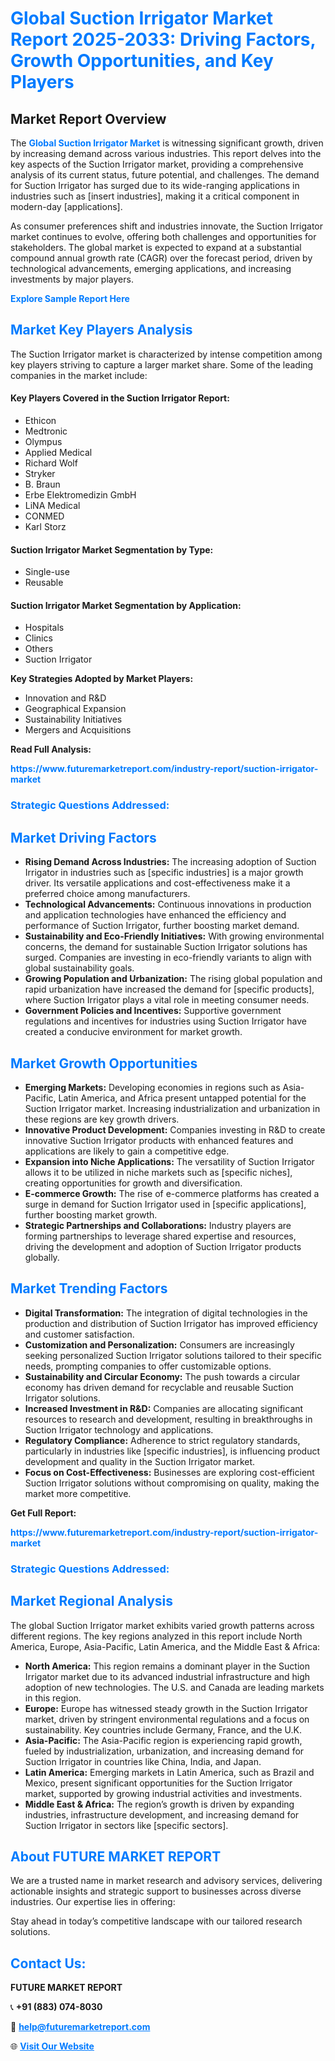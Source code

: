 <h1 style="color: #007BFF;">Global Suction Irrigator Market Report 2025-2033: Driving Factors, Growth Opportunities, and Key Players</h1>

<section id="overview">
<h2>Market Report Overview</h2>
<p>The <a href="https://www.futuremarketreport.com/industry-report/suction-irrigator-market" style="color: #007BFF; text-decoration: none;"><strong>Global Suction Irrigator Market</strong></a> is witnessing significant growth, driven by increasing demand across various industries. This report delves into the key aspects of the Suction Irrigator market, providing a comprehensive analysis of its current status, future potential, and challenges. The demand for Suction Irrigator has surged due to its wide-ranging applications in industries such as [insert industries], making it a critical component in modern-day [applications].</p>
<p>As consumer preferences shift and industries innovate, the Suction Irrigator market continues to evolve, offering both challenges and opportunities for stakeholders. The global market is expected to expand at a substantial compound annual growth rate (CAGR) over the forecast period, driven by technological advancements, emerging applications, and increasing investments by major players.</p>
</section>

<section id="overview">
<p><a href="https://www.futuremarketreport.com/request-sample/reportId=127463" style="color: #007BFF; text-decoration: none;"><strong>Explore Sample Report Here</strong></a></p>
</section>

<section id="key-players">
<h2 style="color: #007BFF;">Market Key Players Analysis</h2>
<p>The Suction Irrigator market is characterized by intense competition among key players striving to capture a larger market share. Some of the leading companies in the market include:</p>
<h4>Key Players Covered in the Suction Irrigator Report:</h4>
<ul><li>Ethicon</li><li>Medtronic</li><li>Olympus</li><li>Applied Medical</li><li>Richard Wolf</li><li>Stryker</li><li>B. Braun</li><li>Erbe Elektromedizin GmbH</li><li>LiNA Medical</li><li>CONMED</li><li>Karl Storz</li></ul>
<h4>Suction Irrigator Market Segmentation by Type:</h4>
<ul><li>Single-use</li><li>Reusable</li></ul>

<h4>Suction Irrigator Market Segmentation by Application:</h4>
<ul><li>Hospitals</li><li>Clinics</li><li>Others</li><li>Suction Irrigator</li></ul>
<p><strong>Key Strategies Adopted by Market Players:</strong></p>
<ul>
<li>Innovation and R&D</li>
<li>Geographical Expansion</li>
<li>Sustainability Initiatives</li>
<li>Mergers and Acquisitions</li>
</ul>
</section>

<section>
<p><strong>Read Full Analysis: </strong></p><a href="https://www.futuremarketreport.com/industry-report/suction-irrigator-market" style="color: #007BFF; text-decoration: none;"><strong>https://www.futuremarketreport.com/industry-report/suction-irrigator-market</strong></a>
<h3 style="color: #007BFF;">Strategic Questions Addressed:</h3>
</section>

<section id="driving-factors">
<h2 style="color: #007BFF;">Market Driving Factors</h2>
<ul>
<li><strong>Rising Demand Across Industries:</strong> The increasing adoption of Suction Irrigator in industries such as [specific industries] is a major growth driver. Its versatile applications and cost-effectiveness make it a preferred choice among manufacturers.</li>
<li><strong>Technological Advancements:</strong> Continuous innovations in production and application technologies have enhanced the efficiency and performance of Suction Irrigator, further boosting market demand.</li>
<li><strong>Sustainability and Eco-Friendly Initiatives:</strong> With growing environmental concerns, the demand for sustainable Suction Irrigator solutions has surged. Companies are investing in eco-friendly variants to align with global sustainability goals.</li>
<li><strong>Growing Population and Urbanization:</strong> The rising global population and rapid urbanization have increased the demand for [specific products], where Suction Irrigator plays a vital role in meeting consumer needs.</li>
<li><strong>Government Policies and Incentives:</strong> Supportive government regulations and incentives for industries using Suction Irrigator have created a conducive environment for market growth.</li>
</ul>
</section>

<section id="growth-opportunities">
<h2 style="color: #007BFF;">Market Growth Opportunities</h2>
<ul>
<li><strong>Emerging Markets:</strong> Developing economies in regions such as Asia-Pacific, Latin America, and Africa present untapped potential for the Suction Irrigator market. Increasing industrialization and urbanization in these regions are key growth drivers.</li>
<li><strong>Innovative Product Development:</strong> Companies investing in R&D to create innovative Suction Irrigator products with enhanced features and applications are likely to gain a competitive edge.</li>
<li><strong>Expansion into Niche Applications:</strong> The versatility of Suction Irrigator allows it to be utilized in niche markets such as [specific niches], creating opportunities for growth and diversification.</li>
<li><strong>E-commerce Growth:</strong> The rise of e-commerce platforms has created a surge in demand for Suction Irrigator used in [specific applications], further boosting market growth.</li>
<li><strong>Strategic Partnerships and Collaborations:</strong> Industry players are forming partnerships to leverage shared expertise and resources, driving the development and adoption of Suction Irrigator products globally.</li>
</ul>
</section>

<section id="trending-factors">
<h2 style="color: #007BFF;">Market Trending Factors</h2>
<ul>
<li><strong>Digital Transformation:</strong> The integration of digital technologies in the production and distribution of Suction Irrigator has improved efficiency and customer satisfaction.</li>
<li><strong>Customization and Personalization:</strong> Consumers are increasingly seeking personalized Suction Irrigator solutions tailored to their specific needs, prompting companies to offer customizable options.</li>
<li><strong>Sustainability and Circular Economy:</strong> The push towards a circular economy has driven demand for recyclable and reusable Suction Irrigator solutions.</li>
<li><strong>Increased Investment in R&D:</strong> Companies are allocating significant resources to research and development, resulting in breakthroughs in Suction Irrigator technology and applications.</li>
<li><strong>Regulatory Compliance:</strong> Adherence to strict regulatory standards, particularly in industries like [specific industries], is influencing product development and quality in the Suction Irrigator market.</li>
<li><strong>Focus on Cost-Effectiveness:</strong> Businesses are exploring cost-efficient Suction Irrigator solutions without compromising on quality, making the market more competitive.</li>
</ul>
</section>

<section>
<p><strong>Get Full Report: </strong></p><a href="https://www.futuremarketreport.com/industry-report/suction-irrigator-market" style="color: #007BFF; text-decoration: none;"><strong>https://www.futuremarketreport.com/industry-report/suction-irrigator-market</strong></a>
<h3 style="color: #007BFF;">Strategic Questions Addressed:</h3>
</section>


<section id="regional-analysis">
<h2 style="color: #007BFF;">Market Regional Analysis</h2>
<p>The global Suction Irrigator market exhibits varied growth patterns across different regions. The key regions analyzed in this report include North America, Europe, Asia-Pacific, Latin America, and the Middle East & Africa:</p>
<ul>
<li><strong>North America:</strong> This region remains a dominant player in the Suction Irrigator market due to its advanced industrial infrastructure and high adoption of new technologies. The U.S. and Canada are leading markets in this region.</li>
<li><strong>Europe:</strong> Europe has witnessed steady growth in the Suction Irrigator market, driven by stringent environmental regulations and a focus on sustainability. Key countries include Germany, France, and the U.K.</li>
<li><strong>Asia-Pacific:</strong> The Asia-Pacific region is experiencing rapid growth, fueled by industrialization, urbanization, and increasing demand for Suction Irrigator in countries like China, India, and Japan.</li>
<li><strong>Latin America:</strong> Emerging markets in Latin America, such as Brazil and Mexico, present significant opportunities for the Suction Irrigator market, supported by growing industrial activities and investments.</li>
<li><strong>Middle East & Africa:</strong> The region’s growth is driven by expanding industries, infrastructure development, and increasing demand for Suction Irrigator in sectors like [specific sectors].</li>
</ul>
</section>

<footer>
<h2 style="color: #007BFF;">About FUTURE MARKET REPORT</h2>
<p>We are a trusted name in market research and advisory services, delivering actionable insights and strategic support to businesses across diverse industries. Our expertise lies in offering:</p>

<p>Stay ahead in today’s competitive landscape with our tailored research solutions.</p>

<h2 style="color: #007BFF;">Contact Us:</h2>
<p><strong>FUTURE MARKET REPORT</strong></p>
<p>📞 <strong>+91 (883) 074-8030</strong></p>
<p>📧 <strong><a href="mailto:help@futuremarketreport.com" style="color: #007BFF;">help@futuremarketreport.com</a></strong></p>
<p>🌐 <strong><a href="https://www.futuremarketreport.com/" style="color: #007BFF;">Visit Our Website</a></strong></p>
</footer>